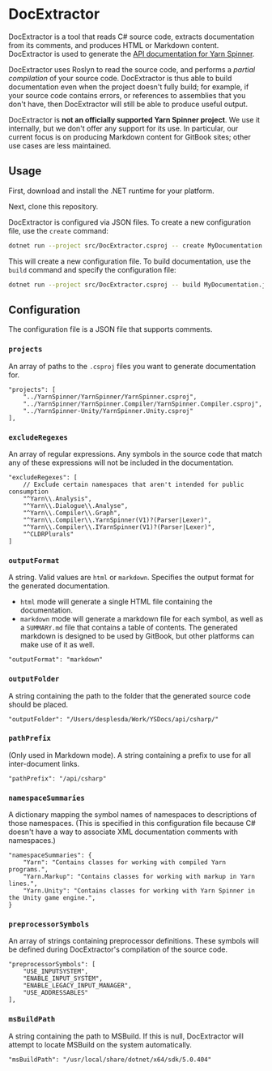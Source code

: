# DocExtractor

DocExtractor is a tool that reads C# source code, extracts documentation from its comments, and produces HTML or Markdown content. DocExtractor is used to generate the [API documentation for Yarn Spinner](https://docs.yarnspinner.dev/api/csharp).

DocExtractor uses Roslyn to read the source code, and performs a _partial compilation_ of your source code. DocExtractor is thus able to build documentation even when the project doesn't fully build; for example, if your source code contains errors, or references to assemblies that you don't have, then DocExtractor will still be able to produce useful output.

DocExtractor is **not an officially supported Yarn Spinner project**. We use it internally, but we don't offer any support for its use. In particular, our current focus is on producing Markdown content for GitBook sites; other use cases are less maintained.

## Usage

First, download and install the .NET runtime for your platform.

Next, clone this repository.

DocExtractor is configured via JSON files. To create a new configuration file, use the `create` command:

```bash
dotnet run --project src/DocExtractor.csproj -- create MyDocumentation.json
```

This will create a new configuration file. To build documentation, use the `build` command and specify the configuration file:

```bash
dotnet run --project src/DocExtractor.csproj -- build MyDocumentation.json
```

## Configuration

The configuration file is a JSON file that supports comments.

### `projects`

An array of paths to the `.csproj` files you want to generate documentation for.

```jsonc
"projects": [
    "../YarnSpinner/YarnSpinner/YarnSpinner.csproj",
    "../YarnSpinner/YarnSpinner.Compiler/YarnSpinner.Compiler.csproj",
    "../YarnSpinner-Unity/YarnSpinner.Unity.csproj"
],
```

### `excludeRegexes`

An array of regular expressions. Any symbols in the source code that match any of these expressions will not be included in the documentation.

```jsonc
"excludeRegexes": [
    // Exclude certain namespaces that aren't intended for public consumption
    "^Yarn\\.Analysis",
    "^Yarn\\.Dialogue\\.Analyse",
    "^Yarn\\.Compiler\\.Graph",
    "^Yarn\\.Compiler\\.YarnSpinner(V1)?(Parser|Lexer)",
    "^Yarn\\.Compiler\\.IYarnSpinner(V1)?(Parser|Lexer)",
    "^CLDRPlurals"
]
```

### `outputFormat`

A string. Valid values are `html` or `markdown`. Specifies the output format for the generated documentation.

* `html` mode will generate a single HTML file containing the documentation.
* `markdown` mode will generate a markdown file for each symbol, as well as a `SUMMARY.md` file that contains a table of contents. The generated markdown is designed to be used by GitBook, but other platforms can make use of it as well.

```jsonc
"outputFormat": "markdown"
```

### `outputFolder`

A string containing the path to the folder that the generated source code should be placed.

```jsonc
"outputFolder": "/Users/desplesda/Work/YSDocs/api/csharp/"
```

### `pathPrefix`

(Only used in Markdown mode). A string containing a prefix to use for all inter-document links.

```jsonc
"pathPrefix": "/api/csharp"
```

### `namespaceSummaries`

A dictionary mapping the symbol names of namespaces to descriptions of those namespaces. (This is specified in this configuration file because C# doesn't have a way to associate XML documentation comments with namespaces.)

```jsonc
"namespaceSummaries": {
    "Yarn": "Contains classes for working with compiled Yarn programs.",
    "Yarn.Markup": "Contains classes for working with markup in Yarn lines.",
    "Yarn.Unity": "Contains classes for working with Yarn Spinner in the Unity game engine.",
}
```

### `preprocessorSymbols`

An array of strings containing preprocessor definitions. These symbols will be defined during DocExtractor's compilation of the source code.

```jsonc
"preprocessorSymbols": [
    "USE_INPUTSYSTEM",
    "ENABLE_INPUT_SYSTEM",
    "ENABLE_LEGACY_INPUT_MANAGER",
    "USE_ADDRESSABLES"
],
```

### `msBuildPath`

A string containing the path to MSBuild. If this is null, DocExtractor will attempt to locate MSBuild on the system automatically.

```jsonc
"msBuildPath": "/usr/local/share/dotnet/x64/sdk/5.0.404"
```
